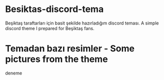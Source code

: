 # Besiktas-discord-tema
Beşiktaş taraftarları için basit şekilde hazırladığım discord teması. A simple discord theme I prepared for Beşiktaş fans.


# Temadan bazı resimler - Some pictures from the theme
deneme
